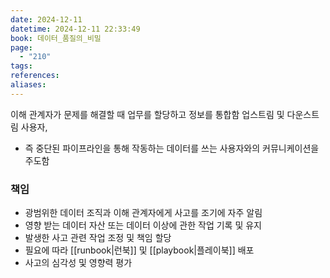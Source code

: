 ```yaml
---
date: 2024-12-11
datetime: 2024-12-11 22:33:49
book: 데이터_품질의_비밀
page:
  - "210"
tags: 
references: 
aliases:
---
```

이해 관계자가 문제를 해결할 때 업무를 할당하고 정보를 통합함
업스트림 및 다운스트림 사용자,
- 즉 중단된 파이프라인을 통해 작동하는 데이터를 쓰는 사용자와의 커뮤니케이션을 주도함

### 책임
- 광범위한 데이터 조직과 이해 관계자에게 사고를 조기에 자주 알림
- 영향 받는 데이터 자산 또는 데이터 이상에 관한 작업 기록 및 유지
- 발생한 사고 관련 작업 조정 및 책임 할당
- 필요에 따라 [[runbook|런북]] 및 [[playbook|플레이북]] 배포
- 사고의 심각성 및 영향력 평가